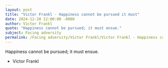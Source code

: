 ```yaml
---
layout: post
title: "Victor Frankl - Happiness cannot be pursued it must"
date: 2024-12-28 12:00:00 -0000
author: Victor Frankl
quote: "Happiness cannot be pursued; it must ensue."
subject: Facing adversity
permalink: /Facing adversity/Victor Frankl/Victor Frankl - Happiness cannot be pursued it must
---
```


Happiness cannot be pursued; it must ensue.

- Victor Frankl
